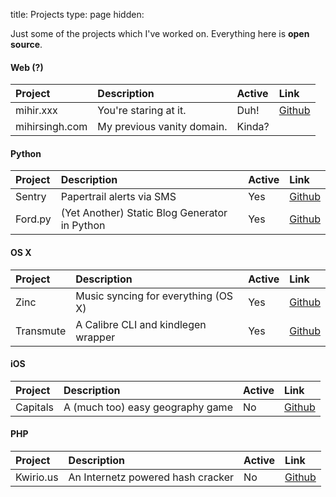 title: Projects
type: page
hidden:

Just some of the projects which I've worked on. Everything here is __open source__.

#### Web (?)
| Project | Description | Active | Link |
|:-|:-|:-|:-|
| mihir.xxx | You're staring at it. | <span class="label label-success">Duh!</span> | [Github](http://citruspi.github.com/mihir.xxx) |
| mihirsingh.com | My previous vanity domain. | <span class="label label-warning">Kinda?</span> |  |

#### Python

| Project | Description | Active | Link |
|:-|:-|:-|:-|
| Sentry | Papertrail alerts via SMS | <span class="label label-success">Yes</span> | [Github](http://citruspi.github.com/Sentry) |
| Ford.py | (Yet Another) Static Blog Generator in Python | <span class="label label-success">Yes</span> | [Github](http://citruspi.github.com/ford.py) | 
  

#### OS X

| Project | Description | Active | Link |
|:-|:-|:-|:-|
| Zinc | Music syncing for everything (OS X) | <span class="label label-success">Yes</span> | [Github](http://citruspi.github.com/Zinc) |
| Transmute | A Calibre CLI and kindlegen wrapper | <span class="label label-success">Yes</span> | [Github](http://citruspi.github.com/Transmute) |

  
#### iOS

| Project | Description | Active | Link |
|:-|:-|:-|:-|
| Capitals | A (much too) easy geography game | <span class="label label-important">No</span> | [Github](http://citruspi.github.com/Capitals) |

  
#### PHP
| Project | Description | Active | Link |
|:-|:-|:-|:-|
| Kwirio.us | An Internetz powered hash cracker | <span class="label label-important">No</span> | [Github](http://citruspi.github.com/Kwirio.us) |
